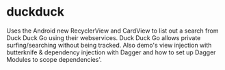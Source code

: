 duckduck
========

Uses the Android new RecyclerView and CardView to list out a search from Duck Duck Go using their webservices.  Duck Duck Go allows private surfing/searching without being tracked.  Also demo's view injection with butterknife & dependency injection with Dagger and how to set up Dagger Modules to scope dependencies'.
